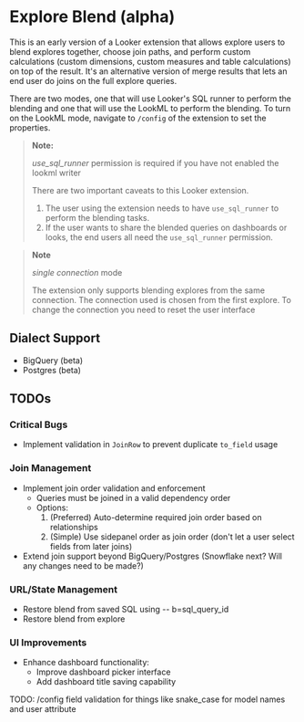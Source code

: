 # Explore Blend (alpha)
This is an early version of a Looker extension that allows explore users to blend explores together, choose join paths, and perform custom calculations (custom dimensions, custom measures and table calculations) on top of the result. It's an alternative version of merge results that lets an end user do joins on the full explore queries. 

There are two modes, one that will use Looker's SQL runner to perform the blending and one that will use the LookML to perform the blending. To turn on the LookML mode, navigate to `/config` of the extension to set the properties.

> **Note:** 
>
> *use_sql_runner* permission is required if you have not enabled the lookml writer
>
> There are two important caveats to this Looker extension. 
> 1. The user using the extension needs to have `use_sql_runner` to perform the blending tasks. 
> 2. If the user wants to share the blended queries on dashboards or looks, the end users all need the `use_sql_runner` permission.


> **Note**
> 
> *single connection* mode
>
> The extension only supports blending explores from the same connection. The connection used is chosen from the first explore. To change the connection you need to reset the user interface

## Dialect Support
- BigQuery (beta)
- Postgres (beta)

## TODOs

### Critical Bugs
- Implement validation in `JoinRow` to prevent duplicate `to_field` usage

### Join Management
- Implement join order validation and enforcement
  - Queries must be joined in a valid dependency order
  - Options:
    1. (Preferred) Auto-determine required join order based on relationships
    2. (Simple) Use sidepanel order as join order (don't let a user select fields from later joins)
- Extend join support beyond BigQuery/Postgres (Snowflake next? Will any changes need to be made?)

### URL/State Management
- Restore blend from saved SQL using -- b=sql_query_id
- Restore blend from explore

### UI Improvements
- Enhance dashboard functionality:
  - Improve dashboard picker interface
  - Add dashboard title saving capability

TODO:
/config field validation for things like snake_case for model names and user attribute